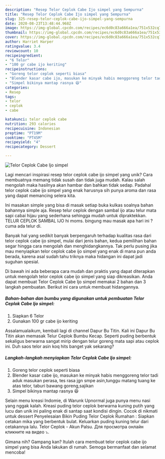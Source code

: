 ```yaml
---
description: "Resep Telor Ceplok Cabe Ijo simpel yang Sempurna"
title: "Resep Telor Ceplok Cabe Ijo simpel yang Sempurna"
slug: 325-resep-telor-ceplok-cabe-ijo-simpel-yang-sempurna
date: 2020-08-23T13:48:44.968Z
image: https://img-global.cpcdn.com/recipes/ec6d0c83a666a1ea/751x532cq70/telor-ceplok-cabe-ijo-simpel-foto-resep-utama.jpg
thumbnail: https://img-global.cpcdn.com/recipes/ec6d0c83a666a1ea/751x532cq70/telor-ceplok-cabe-ijo-simpel-foto-resep-utama.jpg
cover: https://img-global.cpcdn.com/recipes/ec6d0c83a666a1ea/751x532cq70/telor-ceplok-cabe-ijo-simpel-foto-resep-utama.jpg
author: Harriet Harper
ratingvalue: 3.4
reviewcount: 10
recipeingredient:
- "6 Telor"
- "100 gr cabe ijo keriting"
recipeinstructions:
- "Goreng telor ceplok seperti biasa"
- "Blender kasar cabe ijo, masukan ke minyak habis menggoreng telor tadi aduk masukan perasa, tes rasa jgn smpe asin,tunggu matang tuang ke atas telor, taburi bawang goreng,sajikan"
- "Simpel bikinya mantap rasnya 😆"
categories:
- Resep
tags:
- telor
- ceplok
- cabe

katakunci: telor ceplok cabe 
nutrition: 293 calories
recipecuisine: Indonesian
preptime: "PT19M"
cooktime: "PT45M"
recipeyield: "4"
recipecategory: Dessert

---
```



![Telor Ceplok Cabe Ijo simpel](https://img-global.cpcdn.com/recipes/ec6d0c83a666a1ea/751x532cq70/telor-ceplok-cabe-ijo-simpel-foto-resep-utama.jpg)

Lagi mencari inspirasi resep telor ceplok cabe ijo simpel yang unik? Cara membuatnya memang tidak susah dan tidak juga mudah. Kalau salah mengolah maka hasilnya akan hambar dan bahkan tidak sedap. Padahal telor ceplok cabe ijo simpel yang enak harusnya sih punya aroma dan rasa yang dapat memancing selera kita.

Ini masakan simple yang bisa di masak setiap buka kulkas soalnya bahan bahannya simple aja. Resep telur ceplok dengan sambal ijo atau telur mata sapi cabai hijau yang sederhana sehingga mudah untuk dipraktekkan. TELUR CEPLOK SAMBAL IJO hi moms. bingung mau masak apa hari ini ? cuma ada telur di.

Banyak hal yang sedikit banyak berpengaruh terhadap kualitas rasa dari telor ceplok cabe ijo simpel, mulai dari jenis bahan, kedua pemilihan bahan segar hingga cara mengolah dan menghidangkannya. Tak perlu pusing jika mau menyiapkan telor ceplok cabe ijo simpel yang enak di mana pun anda berada, karena asal sudah tahu triknya maka hidangan ini dapat jadi suguhan spesial.


Di bawah ini ada beberapa cara mudah dan praktis yang dapat diterapkan untuk mengolah telor ceplok cabe ijo simpel yang siap dikreasikan. Anda dapat membuat Telor Ceplok Cabe Ijo simpel memakai 2 bahan dan 3 langkah pembuatan. Berikut ini cara untuk membuat hidangannya.

<!--inarticleads1-->

##### Bahan-bahan dan bumbu yang digunakan untuk pembuatan Telor Ceplok Cabe Ijo simpel:

1. Siapkan 6 Telor
1. Gunakan 100 gr cabe ijo keriting


Assalamualaikum, kembali lagi di channel Dapur Bu Titin. Kali ini Dapur Bu Titin akan memasak Telur Ceplok Bumbu Kecap. Seperti puding berbentuk sekaligus berwarna sangat mirip dengan telur goreng mata sapi atau ceplok ini. Duh saos telor asin koq hits banget yak sekarang? 

<!--inarticleads2-->

##### Langkah-langkah menyiapkan Telor Ceplok Cabe Ijo simpel:

1. Goreng telor ceplok seperti biasa
1. Blender kasar cabe ijo, masukan ke minyak habis menggoreng telor tadi aduk masukan perasa, tes rasa jgn smpe asin,tunggu matang tuang ke atas telor, taburi bawang goreng,sajikan
1. Simpel bikinya mantap rasnya 😆


Selain menu kreasi Indomie, di Warunk Upnormal juga punya menu nasi yang nggak kalah. Kreasi puding telor ceplok berwarna kuning putih yang lucu dan unik ini paling enak di santap saat kondisi dingin. Cocok di nikmati untuk dessert Penyelesaian Bikin Puding Telor Ceplok Rumahan : Siapkan cetakan mika yang berbentuk bulat. Keluarkan puding kuning telur dari cetakannya lalu. Telor Ceplok - Akun Palsu. Для просмотра онлайн кликните на видео ⤵. 

Gimana nih? Gampang kan? Itulah cara membuat telor ceplok cabe ijo simpel yang bisa Anda lakukan di rumah. Semoga bermanfaat dan selamat mencoba!
